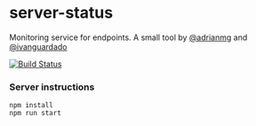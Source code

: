 # server-status
Monitoring service for endpoints. A small tool by [@adrianmg](https://twitter.com/adrianmg) and [@ivanguardado](https://twitter.com/ivanguardado)

[![Build Status](https://dev.azure.com/yensamg/adrianmg/_apis/build/status/adrianmg.status-server?branchName=master)](https://dev.azure.com/yensamg/adrianmg/_build/latest?definitionId=1&branchName=master)

### Server instructions
```
npm install
npm run start
```
